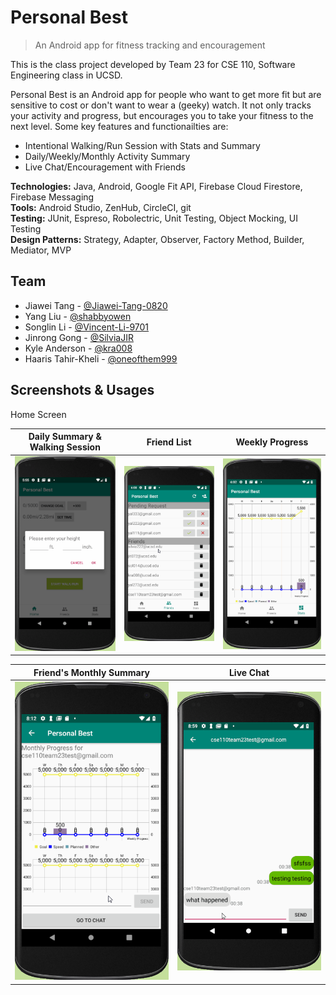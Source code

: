 # Personal Best
> An Android app for fitness tracking and encouragement

This is the class project developed by Team 23 for CSE 110, Software Engineering class in UCSD.

Personal Best is an Android app for people who want to get more fit but are sensitive to cost or don't want to wear a (geeky) watch.  It not only tracks your activity and progress, but encourages you to take your fitness to the next level. Some key features and functionailties are:

* Intentional Walking/Run Session with Stats and Summary
* Daily/Weekly/Monthly Activity Summary
* Live Chat/Encouragement with Friends

**Technologies:** Java, Android, Google Fit API, Firebase Cloud Firestore, Firebase Messaging  
**Tools:** Android Studio, ZenHub, CircleCI, git  
**Testing:** JUnit, Espreso, Robolectric, Unit Testing, Object Mocking, UI Testing  
**Design Patterns:** Strategy, Adapter, Observer, Factory Method, Builder, Mediator, MVP  

## Team
* Jiawei Tang - [@Jiawei-Tang-0820](https://github.com/Jiawei-Tang-0820)
* Yang Liu - [@shabbyowen](https://github.com/shabbyowen)
* Songlin Li - [@Vincent-Li-9701](https://github.com/Vincent-Li-9701)
* Jinrong Gong - [@SilviaJIR](https://github.com/SilviaJIR)
* Kyle Anderson - [@kra008](https://github.com/kra008)
* Haaris Tahir-Kheli - [@oneofthem999](https://github.com/oneofthem999)

## Screenshots & Usages
Home Screen

Daily Summary & Walking Session                 |  Friend List | Weekly Progress
| :-----------------------------: | :------------------------------: | :----------------------------------: |
| ![](screenshots/daily_goal.gif) | ![](screenshots/friend_list.png) | ![](screenshots/weekly_progress.png) |

Friend's Monthly Summary                |  Live Chat
| :----------------------------------: | :------------------------------: |
| ![](screenshots/monthly_history.png) | ![](screenshots/chat.gif) |